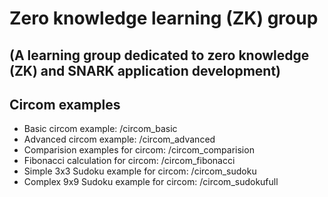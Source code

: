# Zero knowledge learning (ZK) group

## (A learning group dedicated to zero knowledge (ZK) and SNARK application development)

## Circom examples

- Basic circom example: /circom_basic   
- Advanced circom example: /circom_advanced    
- Comparision examples for circom: /circom_comparision   
- Fibonacci calculation for circom: /circom_fibonacci   
- Simple 3x3 Sudoku example for circom: /circom_sudoku   
- Complex 9x9 Sudoku example for circom: /circom_sudokufull


